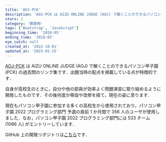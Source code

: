 ```yaml
---
title: 'AOJ-PCK'
description: 'AOJ-PCK は AIZU ONLINE JUDGE (AOJ) で解くことのできるパソコン甲子園 (PCK) の過去問のリンク集です．'
stars: 2
category: '開発物'
tags: ['Bootstrap', 'JavaScript']
beginning_time: '2018-05'
ending_time: '2018-05'
eye_catch: null
created_at: '2022-10-01'
updated_at: '2023-01-15'
---
```


[AOJ-PCK](https://pro-ktmr.github.io/aoj-pck/) は AIZU ONLINE JUDGE (AOJ) で解くことのできるパソコン甲子園 (PCK) の過去問のリンク集です．出題当時の配点を掲載している点が特徴的です．

自身が高校生のときに，自分や他の部員が効率よく問題演習に取り組めるように開発したものです．その後何度か移設や改修を経て，現在の姿に至ります．

現在もパソコン甲子園に参加する多くの高校生から使用されており，パソコン甲子園 2022 プログラミング部門 予選の直前 1 か月間で 356 人のユーザが使用しました．なお，パソコン甲子園 2022 プログラミング部門には 533 チーム (1066 人) がエントリーしています．

GitHub 上の開発リポジトリは[こちら](https://github.com/Pro-ktmr/aoj-pck)です．
